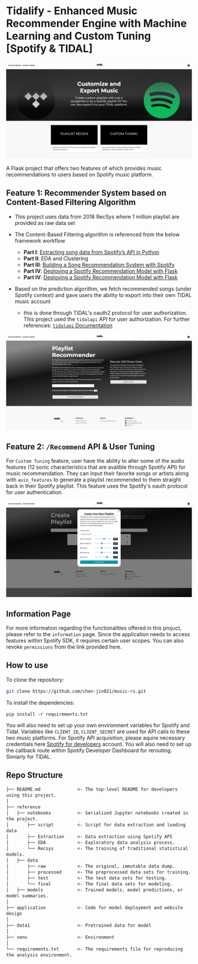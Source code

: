# Tidalify - Enhanced Music Recommender Engine with Machine Learning and Custom Tuning [Spotify & TIDAL]

![index_page](./assets/index.png)

A Flask project that offers two features of which provides music recommendations to users based on Spotify music platform.

## Feature 1: Recommender System based on Content-Based Filtering Algorithm

- This project uses data from 2018 RecSys where 1 million playlist are provided as raw data set
- The Content-Based Filtering algorithm is referenced from the below framework workflow

  - **Part I**: [Extracting song data from Spotify’s API in Python](https://cameronwwatts.medium.com/extracting-song-data-from-the-spotify-api-using-python-b1e79388d50)
  - **Part II**: EDA and Clustering
  - **Part III**: [Building a Song Recommendation System with Spotify](https://medium.com/@enjui.chang/part-iii-building-a-song-recommendation-system-with-spotify-cf76b52705e7)
  - **Part IV**: [Deploying a Spotify Recommendation Model with Flask](https://medium.com/@yaremko.nazar/deploying-a-spotify-recommendation-model-with-flask-20007b76a20f)
  - **Part IV**: [Deploying a Spotify Recommendation Model with Flask](https://medium.com/@yaremko.nazar/deploying-a-spotify-recommendation-model-with-flask-20007b76a20f)

- Based on the prediction algorithm, we fetch recommended songs (under Spotify context) and gave users the ability to export into their own TIDAL music account
  - this is done through TIDAL's oauth2 protocol for user authorization. This project used the `tidalapi` API for user authorization. For further references: [`tidalapi` Documentation](https://pypi.org/project/tidalapi/)

![playlist_recsys](./assets/playlist.png)

## Feature 2: `/Recommend` API & User Tuning

For `Custom Tuning` feature, user have the ability to alter some of the audio features (12 sonic characteristics that are availble through Spotify API) for music recommendation. They can input their favorite songs or artists along with `auio_features` to generate a playlist recommended to them straight back in their Spotify playlist. This feature uses the Spotify's oauth protocol for user authentication.

![custom_tuning](./assets/custom_tuning.png)

## Information Page

For more information regarding the functionalities offered in this projuct, please refer to the `information` page. Since the application needs to access features within Spotify SDK, it requires certain user scopes. You can also revoke `permissions` from the link provided here.

## How to use

To clone the repository:

```sh
git clone https://github.com/chen-jin021/music-rs.git
```

To install the dependencies:

```
pip install -r requirements.txt
```

You will also need to set up your own environment variables for Spotify and Tidal. Variables like `CLIENT_ID`, `CLIENT_SECRET` are used for API calls to these two music platforms. For Spotify API acquisition, please aquire necessary credentials here [Spotify for developers](https://developer.spotify.com/) account. You will also need to set up the callback route within Spotify Developer Dashboard for rerouting. Simiarly for TIDAL.

## Repo Structure

```
├── README.md              <- The top-level README for developers using this project.
│
├── reference
│   ├── notebooks          <- Serialized Jupyter notebooks created in the project.
│       ├── script         <- Script for data extraction and loading data
│       ├── Extraction     <- Data extraction using Spotify API
│       ├── EDA            <- Exploratory data analysis process.
│       └── Recsys         <- The training of traditional statistical models.
│   ├── data
│       ├── raw            <- The original, immutable data dump.
│       ├── processed      <- The preprocessed data sets for training.
│       ├── test           <- The test data sets for testing.
│       └── final          <- The final data sets for modeling.
│   ├── models             <- Trained models, model predictions, or model summaries.
│
├── application            <- Code for model deployment and website design
│
├── data1                  <- Pretrained data for model
│
├── venv                   <- Environment
│
└── requirements.txt       <- The requirements file for reproducing the analysis environment.
```
